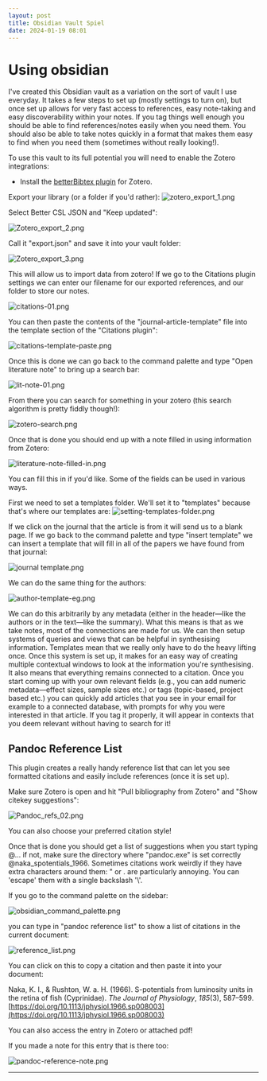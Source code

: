 ```yaml
---
layout: post
title: Obsidian Vault Spiel
date: 2024-01-19 08:01
---
```


# Using obsidian

I've created this Obsidian vault as a variation on the sort of vault I use everyday. It takes a few steps to set up (mostly settings to turn on), but once set up allows for very fast access to references, easy note-taking and easy discoverability within your notes. If you tag things well enough you should be able to find references/notes easily when you need them. You should also be able to take notes quickly in a format that makes them easy to find when you need them (sometimes without really looking!).

To use this vault to its full potential you will need to enable the Zotero integrations:

- Install the [betterBibtex plugin](https://github.com/retorquere/zotero-better-bibtex/releases) for Zotero.

Export your library (or a folder if you'd rather):
![zotero_export_1.png](../media/zotero_export_1.png)

Select Better CSL JSON and "Keep updated":

![Zotero_export_2.png](../media/Zotero_export_2.png)

Call it "export.json" and save it into your vault folder:

![Zotero_export_3.png](../media/Zotero_export_3.png)

This will allow us to import data from zotero! If we go to the Citations plugin settings we can enter our filename for our exported references, and our folder to store our notes.

![citations-01.png](../media/citations-01.png)

You can then paste the contents of the "journal-article-template" file into the template section of the "Citations plugin":

![citations-template-paste.png](../media/citations-template-paste.png)

Once this is done we can go back to the command palette and type "Open literature note" to bring up a search bar:

![lit-note-01.png](../media/lit-note-01.png)

From there you can search for something in your zotero (this search algorithm is pretty fiddly though!):

![zotero-search.png](../media/zotero-search.png)

Once that is done you should end up with a note filled in using information from Zotero:

![literature-note-filled-in.png](../media/literature-note-filled-in.png)

You can fill this in if you'd like. Some of the fields can be used in various ways.

First we need to set a templates folder. We'll set it to "templates" because that's where our templates are:
![setting-templates-folder.png](../media/setting-templates-folder.png)

If we click on the journal that the article is from it will send us to a blank page. If we go back to the command palette and type "insert template" we can insert a template that will fill in all of the papers we have found from that journal:

![journal template.png](../media/journal%20template.png)

We can do the same thing for the authors:

![author-template-eg.png](../media/author-template-eg.png)

We can do this arbitrarily by any metadata (either in the header—like the authors or in the text—like the summary). What this means is that as we take notes, most of the connections are made for us. We can then setup systems of queries and views that can be helpful in synthesising information. Templates mean that we really only have to do the heavy lifting once. Once this system is set up, it makes for an easy way of creating multiple contextual windows to look at the information you're synthesising. It also means that everything remains connected to a citation. Once you start coming up with your own relevant fields (e.g., you can add numeric metadata—effect sizes, sample sizes etc.) or tags (topic-based, project based etc.) you can quickly add articles that you see in your email for example to a connected database, with prompts for why you were interested in that article. If you tag it properly, it will appear in contexts that you deem relevant without having to search for it!

## Pandoc Reference List

This plugin creates a really handy reference list that can let you see formatted citations and easily include references (once it is set up).

Make sure Zotero is open and hit "Pull bibliography from Zotero" and "Show citekey suggestions":

![Pandoc_refs_02.png](../media/Pandoc_refs_02.png)

You can also choose your preferred citation style!

Once that is done you should get a list of suggestions when you start typing @... if not, make sure the directory where "pandoc.exe" is set correctly @naka_spotentials_1966\. Sometimes citations work weirdly if they have extra characters around them: " or . are particularly annoying. You can 'escape' them with a single backslash '\\\'.

If you go to the command palette on the sidebar:

![obsidian_command_palette.png](../media/obsidian_command_palette.png)

you can type in "pandoc reference list" to show a list of citations in the current document:

![reference_list.png](../media/reference_list.png)

You can click on this to copy a citation and then paste it into your document:

Naka, K. I., & Rushton, W. a. H. (1966). S-potentials from luminosity units in the retina of fish (Cyprinidae). _The Journal of Physiology_, _185_(3), 587–599. [https://doi.org/10.1113/jphysiol.1966.sp008003](https://doi.org/10.1113/jphysiol.1966.sp008003)

You can also access the entry in Zotero or attached pdf!

If you made a note for this entry that is there too:

![pandoc-reference-note.png](../media/pandoc-reference-note.png)


---
